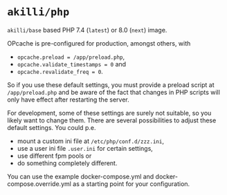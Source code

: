 # `akilli/php`

`akilli/base` based PHP 7.4 (`latest`) or 8.0 (`next`) image. 

OPcache is pre-configured for production, amongst others, with

- `opcache.preload = /app/preload.php`,
- `opcache.validate_timestamps = 0` and
- `opcache.revalidate_freq = 0`.

So if you use these default settings, you must provide a preload script at `/app/preload.php` and be aware of the fact that changes in PHP scripts will only have effect after restarting the server. 

For development, some of these settings are surely not suitable, so you likely want to change them. There are several possibilities to adjust these default settings. You could p.e. 

- mount a custom ini file at `/etc/php/conf.d/zzz.ini`,
- use a user ini file `.user.ini` for certain settings,
- use different fpm pools or
- do something completely different.

You can use the example docker-compose.yml and docker-compose.override.yml as a starting point for your configuration.
